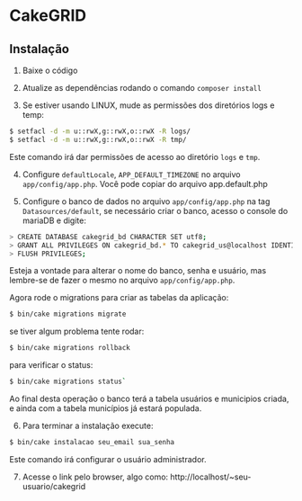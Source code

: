 # CakeGRID

## Instalação

1. Baixe o código

2. Atualize as dependências rodando o comando `composer install`

3. Se estiver usando LINUX, mude as permissões dos diretórios logs e temp:

```sh
$ setfacl -d -m u::rwX,g::rwX,o::rwX -R logs/
$ setfacl -d -m u::rwX,g::rwX,o::rwX -R tmp/
```
Este comando irá dar permissões de acesso ao diretório `logs` e `tmp`.

4. Configure `defaultLocale`, `APP_DEFAULT_TIMEZONE` no arquivo `app/config/app.php`. Você pode copiar do arquivo app.default.php

5. Configure o banco de dados no arquivo `app/config/app.php` na tag `Datasources/default`, se necessário criar o banco, acesso o console do mariaDB e digite:

```sh
> CREATE DATABASE cakegrid_bd CHARACTER SET utf8;
> GRANT ALL PRIVILEGES ON cakegrid_bd.* TO cakegrid_us@localhost IDENTIFIED BY 'cakegrid_67' WITH GRANT OPTION;
> FLUSH PRIVILEGES;
```
Esteja a vontade para alterar o nome do banco, senha e usuário, mas lembre-se de fazer o mesmo no arquivo `app/config/app.php`.

Agora rode o migrations para criar as tabelas da aplicação: 
```sh
$ bin/cake migrations migrate
```

se tiver algum problema tente rodar:
```sh
$ bin/cake migrations rollback
```

para verificar o status:
```sh
$ bin/cake migrations status`
```

Ao final desta operação o banco terá a tabela usuários e municipios criada, e ainda com a tabela municípios já estará populada.

6. Para terminar a instalação execute:

```sh
$ bin/cake instalacao seu_email sua_senha
```
Este comando irá configurar o usuário administrador.

7. Acesse o link pelo browser, algo como: http://localhost/~seu-usuario/cakegrid
